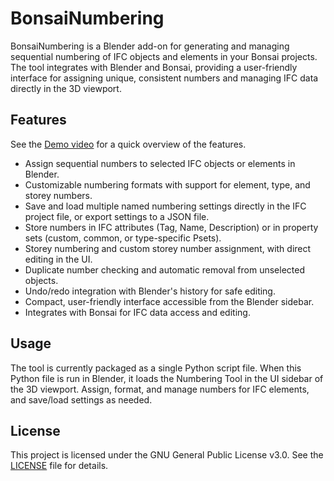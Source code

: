 # BonsaiNumbering
BonsaiNumbering is a Blender add-on for generating and managing sequential numbering of IFC objects and elements in your Bonsai projects. The tool integrates with Blender and Bonsai, providing a user-friendly interface for assigning unique, consistent numbers and managing IFC data directly in the 3D viewport.

## Features
See the [Demo video](Demo_BonsaiNumbering.mp4) for a quick overview of the features.
- Assign sequential numbers to selected IFC objects or elements in Blender.
- Customizable numbering formats with support for element, type, and storey numbers.
- Save and load multiple named numbering settings directly in the IFC project file, or export settings to a JSON file.
- Store numbers in IFC attributes (Tag, Name, Description) or in property sets (custom, common, or type-specific Psets).
- Storey numbering and custom storey number assignment, with direct editing in the UI.
- Duplicate number checking and automatic removal from unselected objects.
- Undo/redo integration with Blender's history for safe editing.
- Compact, user-friendly interface accessible from the Blender sidebar.
- Integrates with Bonsai for IFC data access and editing.

## Usage
The tool is currently packaged as a single Python script file. When this Python file is run in Blender, it loads the Numbering Tool in the UI sidebar of the 3D viewport. Assign, format, and manage numbers for IFC elements, and save/load settings as needed.

## License

This project is licensed under the GNU General Public License v3.0. See the [LICENSE](LICENSE) file for details.
